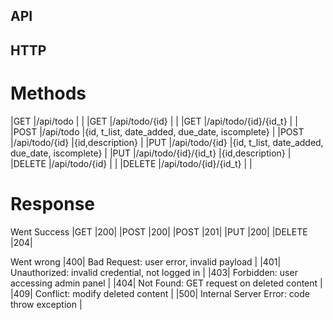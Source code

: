 ## API

## HTTP

# Methods
|GET    |/api/todo              |                                               |
|GET    |/api/todo/{id}         |                                               |
|GET    |/api/todo/{id}/{id_t}  |                                               |
|POST   |/api/todo              |{id, t_list, date_added, due_date, iscomplete} |
|POST   |/api/todo/{id}         |{id,description}                               |
|PUT    |/api/todo/{id}         |{id, t_list, date_added, due_date, iscomplete} |
|PUT    |/api/todo/{id}/{id_t}  |{id,description}                               |
|DELETE |/api/todo/{id}         |                                               |
|DELETE |/api/todo/{id}/{id_t}  |                                               |

# Response

Went Success
|GET    |200|
|POST   |200|
|POST   |201|
|PUT    |200|
|DELETE |204|


Went wrong
|400| Bad Request: user error, invalid payload          |
|401| Unauthorized: invalid credential, not logged in   |
|403| Forbidden: user accessing admin panel             |
|404| Not Found: GET request on deleted content         |
|409| Conflict: modify deleted content                  |
|500| Internal Server Error: code throw exception       |